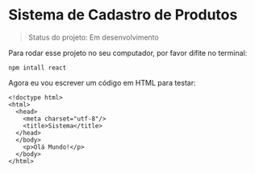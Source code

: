 # Sistema de Cadastro de Produtos

> Status do projeto: Em desenvolvimento

Para rodar esse projeto no seu computador, por favor difite no terminal: 

```
npm intall react
```

Agora eu vou escrever um código em HTML para testar: 

```
<!doctype html>
<html>
  <head>
    <meta charset="utf-8"/>
    <title>Sistema</title>
  </head>
  </body>
    <p>Olá Mundo!</p>
  </body>
</html>
```
